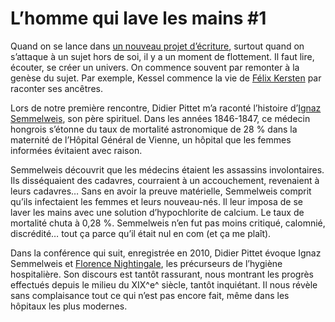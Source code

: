 # L&#8217;homme qui lave les mains #1

Quand on se lance dans [un nouveau projet d’écriture](https://tcrouzet.com/tag/lhomme-qui-lave-les-mains/), surtout quand on s’attaque à un sujet hors de soi, il y a un moment de flottement. Il faut lire, écouter, se créer un univers. On commence souvent par remonter à la genèse du sujet. Par exemple, Kessel commence la vie de [Félix Kersten](http://fr.wikipedia.org/wiki/Felix_Kersten) par raconter ses ancêtres.<span id="more-32584"></span>

Lors de notre première rencontre, Didier Pittet m’a raconté l’histoire d’[Ignaz Semmelweis](http://fr.wikipedia.org/wiki/Ignace_Philippe_Semmelweis), son père spirituel. Dans les années 1846-1847, ce médecin hongrois s’étonne du taux de mortalité astronomique de 28 % dans la maternité de l’Hôpital Général de Vienne, un hôpital que les femmes informées évitaient avec raison.

Semmelweis découvrit que les médecins étaient les assassins involontaires. Ils disséquaient des cadavres, courraient à un accouchement, revenaient à leurs cadavres… Sans en avoir la preuve matérielle, Semmelweis comprit qu’ils infectaient les femmes et leurs nouveau-nés. Il leur imposa de se laver les mains avec une solution d’hypochlorite de calcium. Le taux de mortalité chuta à 0,28 %. Semmelweis n’en fut pas moins critiqué, calomnié, discrédité… tout ça parce qu’il était nul en com (et ça me plaît).

Dans la conférence qui suit, enregistrée en 2010, Didier Pittet évoque Ignaz Semmelweis et [Florence Nightingale](http://fr.wikipedia.org/wiki/Florence_Nightingale), les précurseurs de l’hygiène hospitalière. Son discours est tantôt rassurant, nous montrant les progrès effectués depuis le milieu du XIX^e^ siècle, tantôt inquiétant. Il nous révèle sans complaisance tout ce qui n’est pas encore fait, même dans les hôpitaux les plus modernes.

<div class="iframe" id="iframe4"></div>
<div class="iframe" id="iframe5"></div>
<div class="iframe" id="iframe6"></div>
<div class="iframe" id="iframe7"></div>
<div class="iframe" id="iframe8"></div>
<div class="iframe" id="iframe9"></div>
<div class="iframe" id="iframe10"></div>